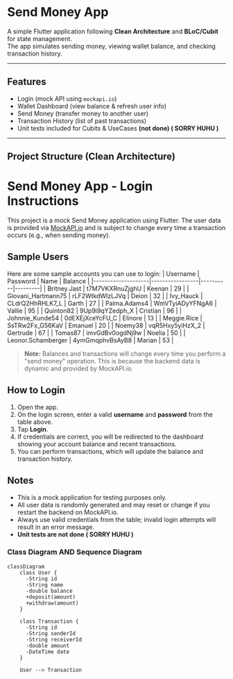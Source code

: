 

#  Send Money App

A simple Flutter application following **Clean Architecture** and **BLoC/Cubit** for state management.  
The app simulates sending money, viewing wallet balance, and checking transaction history.

---

##  Features
-  Login (mock API using `mockapi.io`)
-  Wallet Dashboard (view balance & refresh user info)
-  Send Money (transfer money to another user)
-  Transaction History (list of past transactions)
-  Unit tests included for Cubits & UseCases **(not done) ( SORRY HUHU )**

---

##  Project Structure (Clean Architecture)


# Send Money App - Login Instructions

This project is a mock Send Money application using Flutter. The user data is provided
via [MockAPI.io](https://mockapi.io) and is subject to change every time a transaction occurs (e.g.,
when sending money).

## Sample Users

Here are some sample accounts you can use to login:
| Username           | Password        | Name     | Balance |
|--------------------|-----------------|----------|---------|
| Britney.Jast       | t7M7VKXRnuZjghU | Keenan   | 29      |
| Giovani_Hartmann75 | rLF2WtkdWIzLJVq | Deion    | 32      |
| Ivy_Hauck          | CLdrQ2HhRHLK7_L | Garth    | 27      |
| Palma.Adams4       | WmVTyiADyYFNgA6 | Vallie   | 95      |
| Quinton82          | 9Up9i9qYZedph_X | Cristian | 96      |
| Johnnie_Kunde54    | 0dEXEjXceYcFU_C | Elinore  | 13      |
| Meggie.Rice        | SsTRw2Fx_G56KaV | Emanuel  | 20      |
| Noemy38            | vqR5Hxy5yiHzX_2 | Gertrude | 67      |
| Tomas87            | imvGdBv0ogdNj9w | Noelia   | 50      |
| Leonor.Schamberger | 4ymGmqphvBsAyB8 | Marian   | 53      |

> **Note:** Balances and transactions will change every time you perform a "send money" operation.
> This is because the backend data is dynamic and provided by MockAPI.io.

## How to Login

1. Open the app.
2. On the login screen, enter a valid **username** and **password** from the table above.
3. Tap **Login**.
4. If credentials are correct, you will be redirected to the dashboard showing your account balance
   and recent transactions.
5. You can perform transactions, which will update the balance and transaction history.

##

## Notes

- This is a mock application for testing purposes only.
- All user data is randomly generated and may reset or change if you restart the backend on
  MockAPI.io.
- Always use valid credentials from the table; invalid login attempts will result in an error
  message.
- **Unit tests are not done ( SORRY HUHU )**



### Class Diagram AND Sequence Diagram
```mermaid
classDiagram
    class User {
      -String id
      -String name
      -double balance
      +deposit(amount)
      +withdraw(amount)
    }

    class Transaction {
      -String id
      -String senderId
      -String receiverId
      -double amount
      -DateTime date
    }

    User --> Transaction



